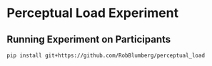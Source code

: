 # Perceptual Load Experiment

## Running Experiment on Participants

```
pip install git+https://github.com/RobBlumberg/perceptual_load
```